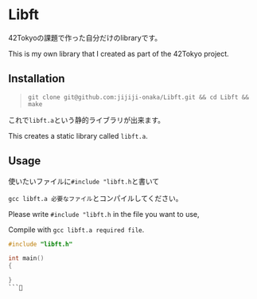 # Libft
42Tokyoの課題で作った自分だけのlibraryです。

This is my own library that I created as part of the 42Tokyo project.

## Installation
> `git clone git@github.com:jijiji-onaka/Libft.git && cd Libft && make`

これで`libft.a`という静的ライブラリが出来ます。

This creates a static library called `libft.a`.


## Usage
使いたいファイルに`#include "libft.h`と書いて

`gcc libft.a 必要なファイル`とコンパイルしてください。

Please write `#include "libft.h` in the file you want to use,

Compile with `gcc libft.a required file`.

```c
#include "libft.h"

int main()
{

}
```
